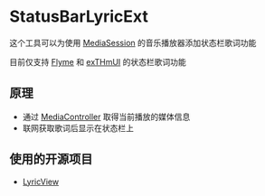 # StatusBarLyricExt

这个工具可以为使用 [MediaSession](https://developer.android.google.cn/reference/android/media/session/MediaSession) 的音乐播放器添加状态栏歌词功能

目前仅支持 [Flyme](https://www.flyme.com/) 和 [exTHmUI](https://www.exthmui.cn/) 的状态栏歌词功能

## 原理
- 通过 [MediaController](https://developer.android.google.cn/reference/android/media/session/MediaController) 取得当前播放的媒体信息
- 联网获取歌词后显示在状态栏上

## 使用的开源项目
- [LyricView](https://github.com/markzhai/LyricView)
